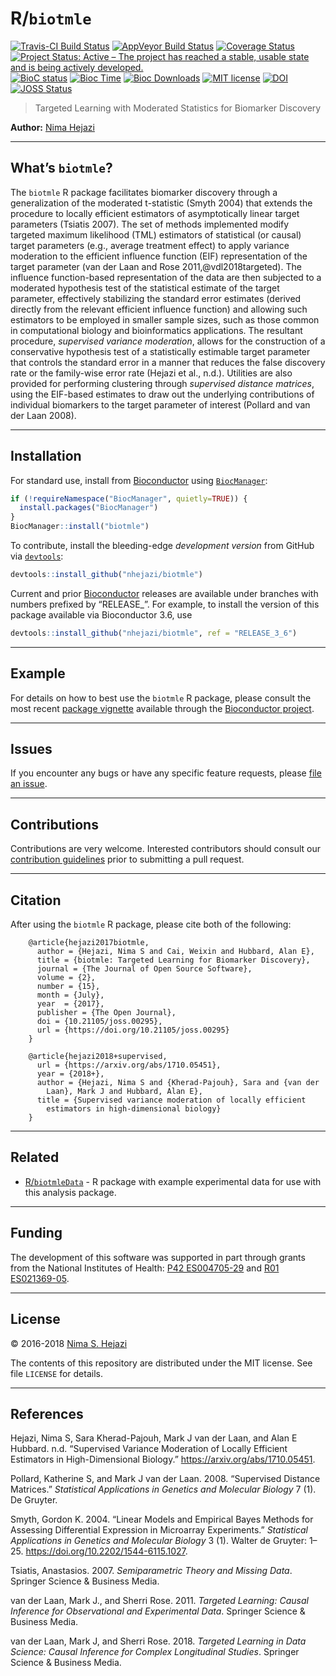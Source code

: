 
<!-- README.md is generated from README.Rmd. Please edit that file -->

# R/`biotmle`

[![Travis-CI Build
Status](https://travis-ci.org/nhejazi/biotmle.svg?branch=master)](https://travis-ci.org/nhejazi/biotmle)
[![AppVeyor Build
Status](https://ci.appveyor.com/api/projects/status/github/nhejazi/biotmle?branch=master&svg=true)](https://ci.appveyor.com/project/nhejazi/biotmle/)
[![Coverage
Status](https://img.shields.io/codecov/c/github/nhejazi/biotmle/master.svg)](https://codecov.io/github/nhejazi/biotmle?branch=master)
[![Project Status: Active – The project has reached a stable, usable
state and is being actively
developed.](http://www.repostatus.org/badges/latest/active.svg)](http://www.repostatus.org/#active)
[![BioC
status](http://www.bioconductor.org/shields/build/release/bioc/biotmle.svg)](https://bioconductor.org/checkResults/release/bioc-LATEST/biotmle)
[![Bioc
Time](http://bioconductor.org/shields/years-in-bioc/biotmle.svg)](https://bioconductor.org/packages/release/bioc/html/biotmle.html)
[![Bioc
Downloads](http://bioconductor.org/shields/downloads/biotmle.svg)](https://bioconductor.org/packages/release/bioc/html/biotmle.html)
[![MIT
license](http://img.shields.io/badge/license-MIT-brightgreen.svg)](http://opensource.org/licenses/MIT)
[![DOI](https://zenodo.org/badge/65854775.svg)](https://zenodo.org/badge/latestdoi/65854775)
[![JOSS
Status](http://joss.theoj.org/papers/02be843d9bab1b598187bfbb08ce3949/status.svg)](http://joss.theoj.org/papers/02be843d9bab1b598187bfbb08ce3949)

> Targeted Learning with Moderated Statistics for Biomarker Discovery

**Author:** [Nima Hejazi](https://nimahejazi.org)

-----

## What’s `biotmle`?

The `biotmle` R package facilitates biomarker discovery through a
generalization of the moderated t-statistic (Smyth 2004) that extends
the procedure to locally efficient estimators of asymptotically linear
target parameters (Tsiatis 2007). The set of methods implemented modify
targeted maximum likelihood (TML) estimators of statistical (or causal)
target parameters (e.g., average treatment effect) to apply variance
moderation to the efficient influence function (EIF) representation of
the target parameter (van der Laan and Rose 2011,@vdl2018targeted). The
influence function-based representation of the data are then subjected
to a moderated hypothesis test of the statistical estimate of the target
parameter, effectively stabilizing the standard error estimates (derived
directly from the relevant efficient influence function) and allowing
such estimators to be employed in smaller sample sizes, such as those
common in computational biology and bioinformatics applications. The
resultant procedure, *supervised variance moderation*, allows for the
construction of a conservative hypothesis test of a statistically
estimable target parameter that controls the standard error in a manner
that reduces the false discovery rate or the family-wise error rate
(Hejazi et al., n.d.). Utilities are also provided for performing
clustering through *supervised distance matrices*, using the EIF-based
estimates to draw out the underlying contributions of individual
biomarkers to the target parameter of interest (Pollard and van der Laan
2008).

-----

## Installation

For standard use, install from
[Bioconductor](https://bioconductor.org/packages/biotmle) using
[`BiocManager`](https://CRAN.R-project.org/package=BiocManager):

``` r
if (!requireNamespace("BiocManager", quietly=TRUE)) {
  install.packages("BiocManager")
}
BiocManager::install("biotmle")
```

To contribute, install the bleeding-edge *development version* from
GitHub via
[`devtools`](https://www.rstudio.com/products/rpackages/devtools/):

``` r
devtools::install_github("nhejazi/biotmle")
```

Current and prior [Bioconductor](https://bioconductor.org) releases are
available under branches with numbers prefixed by “RELEASE\_”. For
example, to install the version of this package available via
Bioconductor 3.6, use

``` r
devtools::install_github("nhejazi/biotmle", ref = "RELEASE_3_6")
```

-----

## Example

For details on how to best use the `biotmle` R package, please consult
the most recent [package
vignette](https://bioconductor.org/packages/release/bioc/vignettes/biotmle/inst/doc/exposureBiomarkers.html)
available through the [Bioconductor
project](https://bioconductor.org/packages/biotmle).

-----

## Issues

If you encounter any bugs or have any specific feature requests, please
[file an issue](https://github.com/nhejazi/biotmle/issues).

-----

## Contributions

Contributions are very welcome. Interested contributors should consult
our [contribution
guidelines](https://github.com/nhejazi/biotmle/blob/master/CONTRIBUTING.md)
prior to submitting a pull request.

-----

## Citation

After using the `biotmle` R package, please cite both of the following:

``` 
    @article{hejazi2017biotmle,
      author = {Hejazi, Nima S and Cai, Weixin and Hubbard, Alan E},
      title = {biotmle: Targeted Learning for Biomarker Discovery},
      journal = {The Journal of Open Source Software},
      volume = {2},
      number = {15},
      month = {July},
      year  = {2017},
      publisher = {The Open Journal},
      doi = {10.21105/joss.00295},
      url = {https://doi.org/10.21105/joss.00295}
    }

    @article{hejazi2018+supervised,
      url = {https://arxiv.org/abs/1710.05451},
      year = {2018+},
      author = {Hejazi, Nima S and {Kherad-Pajouh}, Sara and {van der
        Laan}, Mark J and Hubbard, Alan E},
      title = {Supervised variance moderation of locally efficient
        estimators in high-dimensional biology}
    }
```

-----

## Related

  - [R/`biotmleData`](https://github.com/nhejazi/biotmleData) - R
    package with example experimental data for use with this analysis
    package.

-----

## Funding

The development of this software was supported in part through grants
from the National Institutes of Health: [P42
ES004705-29](https://projectreporter.nih.gov/project_info_details.cfm?aid=9260357&map=y)
and [R01
ES021369-05](https://projectreporter.nih.gov/project_info_description.cfm?aid=9210551&icde=37849782&ddparam=&ddvalue=&ddsub=&cr=1&csb=default&cs=ASC&pball=).

-----

## License

© 2016-2018 [Nima S. Hejazi](https://nimahejazi.org)

The contents of this repository are distributed under the MIT license.
See file `LICENSE` for details.

-----

## References

<div id="refs" class="references">

<div id="ref-hejazi2018+supervised">

Hejazi, Nima S, Sara Kherad-Pajouh, Mark J van der Laan, and Alan E
Hubbard. n.d. “Supervised Variance Moderation of Locally Efficient
Estimators in High-Dimensional Biology.”
<https://arxiv.org/abs/1710.05451>.

</div>

<div id="ref-pollard2008supervised">

Pollard, Katherine S, and Mark J van der Laan. 2008. “Supervised
Distance Matrices.” *Statistical Applications in Genetics and Molecular
Biology* 7 (1). De Gruyter.

</div>

<div id="ref-smyth2004linear">

Smyth, Gordon K. 2004. “Linear Models and Empirical Bayes Methods for
Assessing Differential Expression in Microarray Experiments.”
*Statistical Applications in Genetics and Molecular Biology* 3 (1).
Walter de Gruyter: 1–25. <https://doi.org/10.2202/1544-6115.1027>.

</div>

<div id="ref-tsiatis2007semiparametric">

Tsiatis, Anastasios. 2007. *Semiparametric Theory and Missing Data*.
Springer Science & Business Media.

</div>

<div id="ref-vdl2011targeted">

van der Laan, Mark J., and Sherri Rose. 2011. *Targeted Learning: Causal
Inference for Observational and Experimental Data*. Springer Science &
Business Media.

</div>

<div id="ref-vdl2018targeted">

van der Laan, Mark J, and Sherri Rose. 2018. *Targeted Learning in Data
Science: Causal Inference for Complex Longitudinal Studies*. Springer
Science & Business Media.

</div>

</div>
